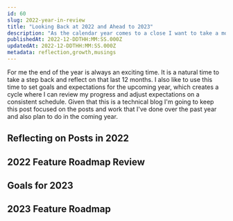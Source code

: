 ```yaml
---
id: 60
slug: 2022-year-in-review
title: "Looking Back at 2022 and Ahead to 2023"
description: "As the calendar year comes to a close I want to take a moment to reflect on the work that has gone into this site and also provide a sneak peek for what will be coming in 2023. Let's dive in!"
publishedAt: 2022-12-DDTHH:MM:SS.000Z
updatedAt: 2022-12-DDTHH:MM:SS.000Z
metadata: reflection,growth,musings
---
```


For me the end of the year is always an exciting time. It is a natural time to take a step back and reflect on that last 12 months. I also like to use this time to set goals and expectations for the upcoming year, which creates a cycle where I can review my progress and adjust expectations on a consistent schedule. Given that this is a technical blog I'm going to keep this post focused on the posts and work that I've done over the past year and also plan to do in the coming year.

## Reflecting on Posts in 2022

## 2022 Feature Roadmap Review

## Goals for 2023

## 2023 Feature Roadmap
